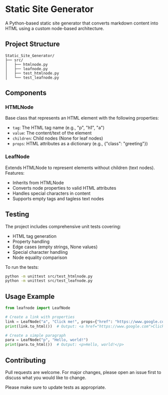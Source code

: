 # Static Site Generator

A Python-based static site generator that converts markdown content into HTML using a custom node-based architecture.

## Project Structure

```
Static_Site_Generator/
├── src/
│   ├── htmlnode.py
│   ├── leafnode.py
│   ├── test_htmlnode.py
│   └── test_leafnode.py
```

## Components

### HTMLNode
Base class that represents an HTML element with the following properties:
- `tag`: The HTML tag name (e.g., "p", "h1", "a")
- `value`: The content/text of the element
- `children`: Child nodes (None for leaf nodes)
- `props`: HTML attributes as a dictionary (e.g., {"class": "greeting"})

### LeafNode
Extends HTMLNode to represent elements without children (text nodes). Features:
- Inherits from HTMLNode
- Converts node properties to valid HTML attributes
- Handles special characters in content
- Supports empty tags and tagless text nodes

## Testing

The project includes comprehensive unit tests covering:
- HTML tag generation
- Property handling
- Edge cases (empty strings, None values)
- Special character handling
- Node equality comparison

To run the tests:
```bash
python -m unittest src/test_htmlnode.py
python -m unittest src/test_leafnode.py
```

## Usage Example

```python
from leafnode import LeafNode

# Create a link with properties
link = LeafNode("a", "Click me!", props={"href": "https://www.google.com"})
print(link.to_html())  # Output: <a href="https://www.google.com">Click me!</a>

# Create a simple paragraph
para = LeafNode("p", "Hello, world!")
print(para.to_html())  # Output: <p>Hello, world!</p>
```

## Contributing
Pull requests are welcome. For major changes, please open an issue first to discuss what you would like to change.

Please make sure to update tests as appropriate.